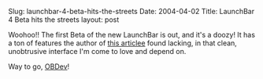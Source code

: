 Slug: launchbar-4-beta-hits-the-streets
Date: 2004-04-02
Title: LaunchBar 4 Beta hits the streets
layout: post

Woohoo!! The first Beta of the new LaunchBar is out, and it&#39;s a doozy! It has a ton of features the author of <a href="http://www.submitresponse.co.uk/archives/quicksilver_vs_launchbar.php">this articlee</a> found lacking, in that clean, unobtrusive interface I&#39;m come to love and depend on.

Way to go, <a href="http://www.obdev.at/">OBDev</a>!
